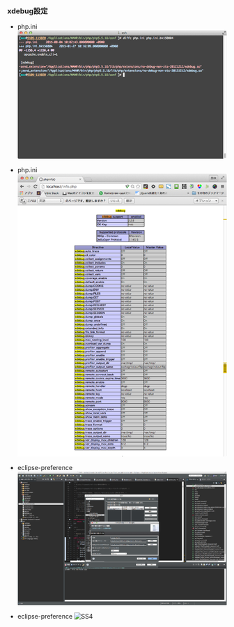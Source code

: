 ### xdebug設定

- php.ini
![SS1](./resouce/images/xdebug-setting00.png?raw=true "SS1")

- php.ini
![SS2](./resouce/images/xdebug-setting01.png?raw=true "SS2")

- eclipse-preference
![SS3](./resouce/images/xdebug-setting03.png?raw=true "SS3")

- eclipse-preference
![SS4](./resouce/images/xdebug-setting04.png?raw=true "SS4")
